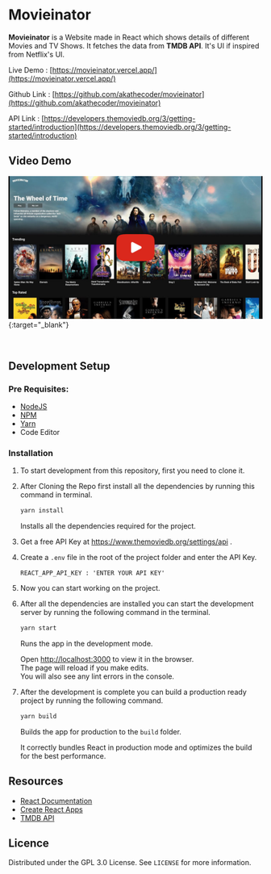 # Movieinator

**Movieinator** is a Website made in React which shows details of different Movies and TV Shows. It fetches the data from **TMDB API**. It's UI if inspired from Netflix's UI.

Live Demo : [https://movieinator.vercel.app/](https://movieinator.vercel.app/)

Github Link : [https://github.com/akathecoder/movieinator](https://github.com/akathecoder/movieinator)

API Link : [https://developers.themoviedb.org/3/getting-started/introduction](https://developers.themoviedb.org/3/getting-started/introduction)

## Video Demo

[![Movieinator Live Demo](assets/movieinator-ss.jpg)](https://www.youtube.com/watch?v=uWMfVNYhmQ0 "Movieinator Live Demo"){:target="\_blank"}

<br/>

## Development Setup

### Pre Requisites:

- [NodeJS](https://nodejs.org/en/)
- [NPM](https://www.npmjs.com/get-npm)
- [Yarn](https://classic.yarnpkg.com/en/docs/install/)
- Code Editor

### Installation

1. To start development from this repository, first you need to clone it.

2. After Cloning the Repo first install all the dependencies by running this command in terminal.

   ```sh
   yarn install
   ```

   Installs all the dependencies required for the project.

3. Get a free API Key at https://www.themoviedb.org/settings/api .

4. Create a `.env` file in the root of the project folder and enter the API Key.

   ```env
   REACT_APP_API_KEY : 'ENTER YOUR API KEY'
   ```

5. Now you can start working on the project.

6. After all the dependencies are installed you can start the development server by running the following command in the terminal.

   ```sh
   yarn start
   ```

   Runs the app in the development mode.

   Open [http://localhost:3000](http://localhost:3000) to view it in the browser.\
   The page will reload if you make edits.\
   You will also see any lint errors in the console.

7. After the development is complete you can build a production ready project by running the following command.

   ```sh
   yarn build
   ```

   Builds the app for production to the `build` folder.

   It correctly bundles React in production mode and optimizes the build for the best performance.

## Resources

- [React Documentation](https://reactjs.org/docs/getting-started.html)
- [Create React Apps](https://create-react-app.dev/docs/getting-started)
- [TMDB API](https://developers.themoviedb.org/3/getting-started/introduction)

## Licence

Distributed under the GPL 3.0 License. See `LICENSE` for more information.
